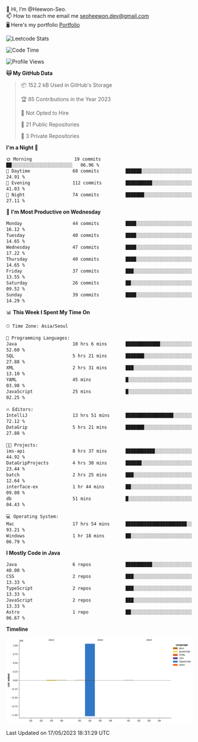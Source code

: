 👋 Hi, I’m @Heewon-Seo.  
📫 How to reach me email me seoheewon.dev@gmail.com   
🖥 Here's my portfolio [Portfolio](https://haileynotes.notion.site/HEEWON-SEO-f98fe97412ee4a6a94fd24fe6832f84c)

![Leetcode Stats](https://leetcode.card.workers.dev/?username=Heewon-Seo)

 <!--START_SECTION:waka-->
![Code Time](http://img.shields.io/badge/Code%20Time-465%20hrs%2013%20mins-blue)

![Profile Views](http://img.shields.io/badge/Profile%20Views-1-blue)

**🐱 My GitHub Data** 

> 📦 152.2 kB Used in GitHub's Storage 
 > 
> 🏆 85 Contributions in the Year 2023
 > 
> 🚫 Not Opted to Hire
 > 
> 📜 21 Public Repositories 
 > 
> 🔑 3 Private Repositories 
 > 
**I'm a Night 🦉** 

```text
🌞 Morning                19 commits          ██░░░░░░░░░░░░░░░░░░░░░░░   06.96 % 
🌆 Daytime                68 commits          ██████░░░░░░░░░░░░░░░░░░░   24.91 % 
🌃 Evening                112 commits         ██████████░░░░░░░░░░░░░░░   41.03 % 
🌙 Night                  74 commits          ███████░░░░░░░░░░░░░░░░░░   27.11 % 
```
📅 **I'm Most Productive on Wednesday** 

```text
Monday                   44 commits          ████░░░░░░░░░░░░░░░░░░░░░   16.12 % 
Tuesday                  40 commits          ████░░░░░░░░░░░░░░░░░░░░░   14.65 % 
Wednesday                47 commits          ████░░░░░░░░░░░░░░░░░░░░░   17.22 % 
Thursday                 40 commits          ████░░░░░░░░░░░░░░░░░░░░░   14.65 % 
Friday                   37 commits          ███░░░░░░░░░░░░░░░░░░░░░░   13.55 % 
Saturday                 26 commits          ██░░░░░░░░░░░░░░░░░░░░░░░   09.52 % 
Sunday                   39 commits          ████░░░░░░░░░░░░░░░░░░░░░   14.29 % 
```


📊 **This Week I Spent My Time On** 

```text
🕑︎ Time Zone: Asia/Seoul

💬 Programming Languages: 
Java                     10 hrs 6 mins       █████████████░░░░░░░░░░░░   52.60 % 
SQL                      5 hrs 21 mins       ███████░░░░░░░░░░░░░░░░░░   27.88 % 
XML                      2 hrs 31 mins       ███░░░░░░░░░░░░░░░░░░░░░░   13.10 % 
YAML                     45 mins             █░░░░░░░░░░░░░░░░░░░░░░░░   03.98 % 
JavaScript               25 mins             █░░░░░░░░░░░░░░░░░░░░░░░░   02.25 % 

🔥 Editors: 
IntelliJ                 13 hrs 51 mins      ██████████████████░░░░░░░   72.12 % 
DataGrip                 5 hrs 21 mins       ███████░░░░░░░░░░░░░░░░░░   27.88 % 

🐱‍💻 Projects: 
ims-api                  8 hrs 37 mins       ███████████░░░░░░░░░░░░░░   44.92 % 
DataGripProjects         4 hrs 30 mins       ██████░░░░░░░░░░░░░░░░░░░   23.44 % 
batch                    2 hrs 25 mins       ███░░░░░░░░░░░░░░░░░░░░░░   12.64 % 
interface-ex             1 hr 44 mins        ██░░░░░░░░░░░░░░░░░░░░░░░   09.08 % 
db                       51 mins             █░░░░░░░░░░░░░░░░░░░░░░░░   04.43 % 

💻 Operating System: 
Mac                      17 hrs 54 mins      ███████████████████████░░   93.21 % 
Windows                  1 hr 18 mins        ██░░░░░░░░░░░░░░░░░░░░░░░   06.79 % 
```

**I Mostly Code in Java** 

```text
Java                     6 repos             ██████████░░░░░░░░░░░░░░░   40.00 % 
CSS                      2 repos             ███░░░░░░░░░░░░░░░░░░░░░░   13.33 % 
TypeScript               2 repos             ███░░░░░░░░░░░░░░░░░░░░░░   13.33 % 
JavaScript               2 repos             ███░░░░░░░░░░░░░░░░░░░░░░   13.33 % 
Astro                    1 repo              ██░░░░░░░░░░░░░░░░░░░░░░░   06.67 % 
```



**Timeline**

![Lines of Code chart](https://raw.githubusercontent.com/Heewon-Seo/Heewon-Seo/main/assets/bar_graph.png)


 Last Updated on 17/05/2023 18:31:29 UTC
<!--END_SECTION:waka-->

